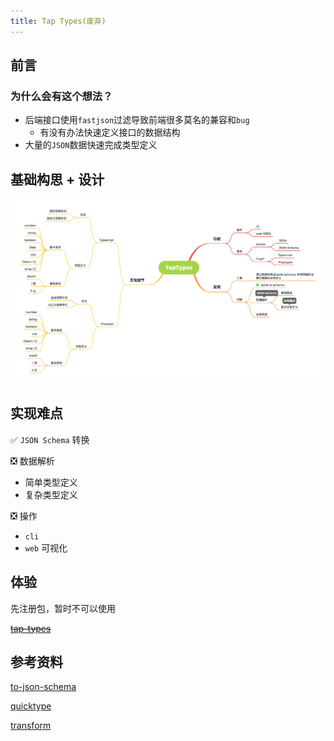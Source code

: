 ```yaml
---
title: Tap Types(废弃)
---
```


## 前言

### 为什么会有这个想法？

- 后端接口使用`fastjson`过滤导致前端很多莫名的兼容和`bug`
  - 有没有办法快速定义接口的数据结构
- 大量的`JSON`数据快速完成类型定义

## 基础构思 + 设计

![taptypes.png](./images/taptypes.png)

## 实现难点

✅ `JSON Schema` 转换 

❎ 数据解析

- 简单类型定义
- 复杂类型定义

❎ 操作

- `cli`
- `web` 可视化

## 体验

先注册包，暂时不可以使用

~~[tap-types](https://www.npmjs.com/package/tap-types)~~

## 参考资料

[to-json-schema](https://github.com/imcuttle/to-json-schema/blob/master/index.js)

[quicktype](https://github.com/quicktype/quicktype)

[transform](https://github.com/ritz078/transform)



